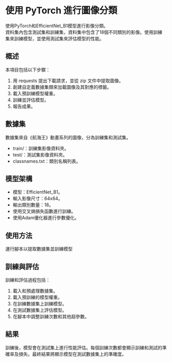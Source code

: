 # 使用 PyTorch 進行圖像分類   

使用PyTorch和EfficientNet_B1模型進行影像分類。  
資料集內包含測試集和訓練集，資料集中包含了18個不同類別的影像。使用訓練集來訓練模型，並使用測試集來評估模型的性能。

## 概述  
本項目包括以下步驟：  
1. 用 requests 提出下載請求，並從 zip 文件中提取圖像。  
2. 創建自定義數據集類來加載圖像及其對應的標籤。  
3. 載入預訓練模型權重。  
4. 訓練並評估模型。   
5. 報告成果。  

## 數據集  
數據集來自《航海王》動畫系列的圖像，分為訓練集和測試集。
- train/：訓練集影像資料夾。  
- test/：測試集影像資料夾。  
- classnames.txt：類別名稱列表。

## 模型架構  
- 模型：EfficientNet_B1。  
- 輸入影像尺寸：64x64。  
- 輸出類別數量：18。  
- 使用交叉熵損失函數進行訓練。  
- 使用Adam優化器進行參數優化。   

## 使用方法  
運行腳本以提取數據集並訓練模型  

## 訓練與評估  
訓練和評估過程包括：  

1. 載入和預處理數據集。  
2. 載入預訓練的模型權重。  
3. 在訓練數據集上訓練模型。    
4. 在測試數據集上評估模型。    
5. 在腳本中調整訓練次數和其他超參數。  

## 結果
訓練後，模型會在測試集上進行性能評估。每個訓練次數都會顯示訓練和測試的準確率及損失。最終結果將顯示模型在測試數據集上的準確度。  
